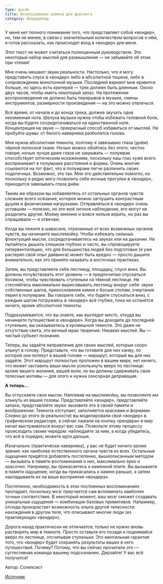 ```yaml
---
type: guide
title: Использование домена для форсинга
category: Вондерленд
---
```





У меня нет полного понимания того, что представляет собой «вондер», но, тем не менее, в связи с значительным количеством вопросов о нём, я готов рассказать, как происходит вход в «вондер» для меня.

Этот текст не может считаться полноценным руководством. Это некоторый набор мыслей для размышления — не забывайте об этом при чтении!

Мне очень мешают звуки реальности. Настолько, что я могу представить спуск в «вондер» либо в абсолютной тишине, либо в сопровождении монотонной музыки. Последней вариант мне нравится больше, но здесь есть критерий — трек должен быть длинным. Около двух часов, чтобы иметь некоторый запас. На протяжении воспроизведения не должно быть перерывов в музыке, смены инструментов, размерности произведения — на это можно отвлечься.

Всё время, от начала и до конца трека, должна звучать одна неизменная нота. Шелуха музыки нужна чтобы избежать головной боли, когда вы будете сосредотачиваться на единственной ноте. Концентрация на звуке — прекрасный способ избавиться от мыслей. Не пробуйте шумы: от белого наверняка разболится голова.

Мне нужна абсолютная темнота, поэтому я завязываю глаза (днём) чёрной полоской ткани. Ночью можно обойтись без этого: честно говоря, ночью лучше даже глаза не закрывать — полумрак способствует оптическим искажениям, поскольку наш глаз хуже всего воспринимает в полумраке расстояния и формы. Очень многие ссылаются на тот факт, что в полумраке легче различить своих подопечных. Возможно, это так. Мне это действительно помогло, но поскольку я редко могу позволить себе ночные прогулки в «вондер», приходится завязывать глаза днём.

Таким же образом вы избавляетесь от остальных органов чувств: сложнее всего осязание, которое можно заглушить контрастным душем и физическими нагрузками. Отправляться в «вондер» очень уставшим — полезно, но это моё личное наблюдение, его могут не разделить другие. Моему мнению и вовсе нельзя верить, но раз вы спрашивали — я отвечаю.

Когда вы лежите в шавасане, отрезанные от всех возможных органов чувств, вы начинаете мыслемойку. Чтобы избежать сильных флюктуаций мысли, сосредотачиваетесь на звуках или на дыхании. Не пытайтесь дышать слишком глубоко и часто, вы спровоцируете гипервентиляцию, что для большинства людей без подготовки (я уже растерял свой опыт дайвинга) может быть вредно — просто дышите внимательно, как это принято называть в восточных практиках.

Затем, вы представляете себе лестницу, площадку, спуск вниз. Вы должны почувствовать этот уровень — я предпочитаю спускаться босиком, чтобы чувствовать ступеньки на тёмной лестнице. Не стесняйтесь максимально вырисовывать лестницу вокруг себя: звуки собственных шагов, прикосновения камня к босым стопам, очертания перил в полумраке. Вы говорите себе, что будете спускаться вниз, с каждым шагом погружаясь в «вондер» всё глубже, пока не останется ничего, кроме абсолютной темноты.

Подразумевается, что вы знаете, как выглядит место, откуда вы начинаете путешествие в «вондере». Когда вы доходите до последней ступеньки, вы оказываетесь в кромешной темноте. Это даже не отсутствие света, это вечный мрак творения. Никаких мыслей. Вы — чистый субъект познания.

Теперь, вы задаёте направление для своих мыслей, которые скоро хлынут в голову. Представьте, что вы готовите для них канву, по которой они потекут в вашей голове — маршрут, который вы для них задаёте. Этот маршрут полностью проложен в вашем мире, нет ничего, что может заставить ваши мысли ускользнуть вверх по лестнице: кроме вашего желания, вашей воли, но вы должны сдерживать свои телесные мотивы — для этого и нужна сенсорная депривация.

**А теперь…**

Вы отпускаете свои мысли. Наплевав на мыслемойку, вы позволяете им хлынуть из вашей головы. Представляйте «вондер», представляйте запахи, представляйте звуки: вызовите это в своей памяти и воображении. Темнота отступает, заполняется красками и формами. Словно до этого (в реальности) вы моделировали свой «вондер» в графическом редакторе, а сейчас нажали на кнопку «рендера» и мир начал выстраиваться вокруг вас сам. Позвольте этому процессу происходить своим чередом: наблюдайте за ним, а когда убедитесь, что всё в порядке, можете идти дальше.

Изначально (практически наверняка), у вас не будет ничего кроме зрения: как наиболее естественного органа чувств из всех. Остальные ощущения придётся добавлять постепенно, вышеописанным методом — вызывать в памяти воспоминания о них, максимально ярко и красочно. Например, вы прикасаетесь к каменной плите. Вы вызываете в памяти ощущение, когда вы прикасались к камню раньше, а затем накладываете их на ваше восприятие «вондера».

Постепенно, необходимость в этих постоянных воспоминаниях пропадает, поскольку мозг приучается сам вспоминать наиболее точные соответствия. В некоторый момент, ваш мозг сможет создавать уникальные ощущения — комбинации базовых примитивов. Например, отсюда произрастает возможность опыта другой телесности: нахождения в другом теле, что описывают многие люди (из практикующих «вондер»).

Дорога назад практически не отличается, только не нужно вновь растворять мир в темноте. Просто оставьте его позади и поднимайся вверх по лестнице, отсчитывая ступеньки. Это ментальная гарантия того, что «вондер» будет сохранять результаты ваших в него путешествий. Почему? Потому, что вы сейчас прочитали это — суггестивная команда вашему подсознанию. Дерзайте! У вас всё получится!

Автор: Солипсист


[Источник](http://lib.tulpa.cc/articles/33)


